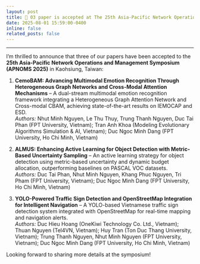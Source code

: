 ```yaml
---
layout: post
title: 📰 03 paper is accepted at The 25th Asia-Pacific Network Operations and Management Symposium, Kaohsiung, Taiwan.
date: 2025-08-01 15:59:00-0400
inline: false
related_posts: false
---
```

---
I’m thrilled to announce that three of our papers have been accepted to the **25th Asia-Pacific Network Operations and Management Symposium (APNOMS 2025)** in Kaohsiung, Taiwan:

1. **CemoBAM: Advancing Multimodal Emotion Recognition Through Heterogeneous Graph Networks and Cross-Modal Attention Mechanisms** – A dual-stream multimodal emotion recognition framework integrating a Heterogeneous Graph Attention Network and Cross-modal CBAM, achieving state-of-the-art results on IEMOCAP and ESD.  
   *Authors:* Nhut Minh Nguyen, Le Thu Thuy, Trung Thanh Nguyen, Duc Tai Phan (FPT University, Vietnam); Tran Anh Khoa (Modeling Evolutionary Algorithms Simulation & AI, Vietnam); Duc Ngoc Minh Dang (FPT University, Ho Chi Minh, Vietnam)

2. **ALMUS: Enhancing Active Learning for Object Detection with Metric-Based Uncertainty Sampling** – An active learning strategy for object detection using metric-based uncertainty and dynamic budget allocation, outperforming baselines on PASCAL VOC datasets.  
   *Authors:* Duc Tai Phan, Nhut Minh Nguyen, Khang Phuc Nguyen, Tri Pham (FPT University, Vietnam); Duc Ngoc Minh Dang (FPT University, Ho Chi Minh, Vietnam)

3. **YOLO-Powered Traffic Sign Detection and OpenStreetMap Integration for Intelligent Navigation** – A YOLO-based Vietnamese traffic sign detection system integrated with OpenStreetMap for real-time mapping and navigation alerts.  
   *Authors:* Duc Hieu Hoang (OneKiwi Technology Co. Ltd., Vietnam); Thuan Nguyen (Tel4VN, Vietnam); Huy Tran (Ton Duc Thang University, Vietnam); Trung Thanh Nguyen, Nhut Minh Nguyen (FPT University, Vietnam); Duc Ngoc Minh Dang (FPT University, Ho Chi Minh, Vietnam)

Looking forward to sharing more details at the symposium!
